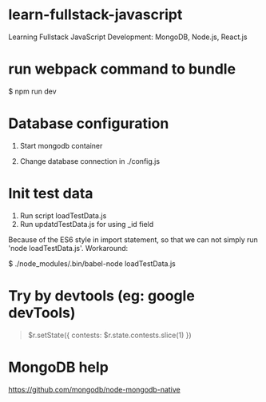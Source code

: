 # learn-fullstack-javascript
Learning Fullstack JavaScript Development: MongoDB, Node.js, React.js

# run webpack command to bundle
$ npm run dev

# Database configuration
1. Start mongodb container

2. Change database connection in ./config.js

# Init test data
1. Run script loadTestData.js
2. Run updatdTestData.js for using _id field

Because of the ES6 style in import statement, so that we can not simply run 'node loadTestData.js'. 
Workaround: 

$ ./node_modules/.bin/babel-node loadTestData.js

# Try by devtools (eg: google devTools)
> $r.setState({ contests: $r.state.contests.slice(1) })

# MongoDB help
https://github.com/mongodb/node-mongodb-native
